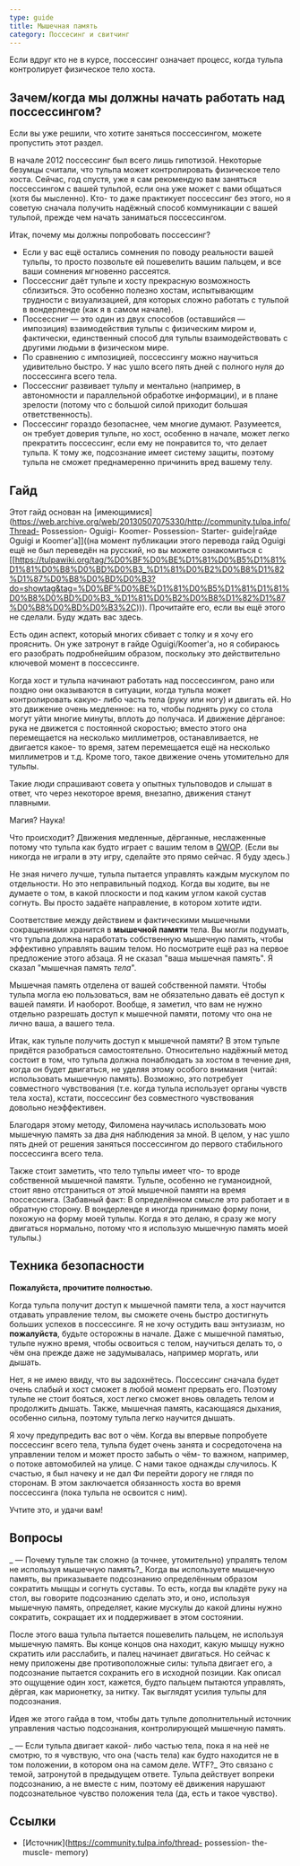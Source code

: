 ```yaml
---
type: guide
title: Мышечная память
category: Поссесинг и свитчинг
---
```



Если вдруг кто не в курсе, поссессинг означает процесс, когда тульпа контролирует физическое тело хоста.

## Зачем/когда мы должны начать работать над поссессингом?

Если вы уже решили, что хотите заняться поссессингом, можете пропустить этот раздел.

В начале 2012 поссессинг был всего лишь гипотизой. Некоторые безумцы считали, что тульпа может контролировать физическое тело хоста. Сейчас, год спустя, уже я сам рекомендую вам заняться поссессингом с вашей тульпой, если она уже может с вами общаться (хотя бы мысленно). Кто- то даже практикует поссессинг без этого, но я советую сначала получить надёжный способ коммуникации с вашей тульпой, прежде чем начать заниматься поссессингом.

Итак, почему мы должны попробовать поссессинг?

- Если у вас ещё остались сомнения по поводу реальности вашей тульпы, то просто позвольте ей пошевелить вашим пальцем, и все ваши сомнения мгновенно рассеятся.
- Поссессниг даёт тульпе и хосту прекрасную возможность сблизиться. Это особенно полезно хостам, испытывающим трудности с визуализацией, для которых сложно работать с тульпой в вондерленде (как я в самом начале).
- Поссессниг — это один из двух способов (оставшийся — импозиция) взаимодействия тульпы с физическим миром и, фактически, единственный способ для тульпы взаимодействовать с другими людьми в физическом мире.
- По сравнению с импозицией, поссессингу можно научиться удивительно быстро. У нас ушло всего пять дней с полного нуля до поссессинга всего тела.
- Поссессниг развивает тульпу и ментально (например, в автономности и параллельной обработке информации), и в плане зрелости (потому что с большой силой приходит большая ответственность).
- Поссессинг гораздо безопаснее, чем многие думают. Разумеется, он требует доверия тульпе, но хост, особенно в начале, может легко прекратить поссессинг, если ему не понравится то, что делает тульпа. К тому же, подсознание имеет систему защиты, поэтому тульпа не сможет преднамеренно причинить вред вашему телу.

## Гайд
Этот гайд основан на [имеющимися](https://web.archive.org/web/20130507075330/http://community.tulpa.info/Thread- Possession- Oguigi- Koomer- Possession- Starter- guide|гайде Oguigi и Koomer'а]]((на момент публикации этого перевода гайд Oguigi ещё не был переведён на русский, но вы можете ознакомиться с [[https://tulpawiki.org/tag/%D0%BF%D0%BE%D1%81%D0%B5%D1%81%D1%81%D0%B8%D0%BD%D0%B3_%D1%81%D0%B2%D0%B8%D1%82%D1%87%D0%B8%D0%BD%D0%B3?do=showtag&tag=%D0%BF%D0%BE%D1%81%D0%B5%D1%81%D1%81%D0%B8%D0%BD%D0%B3_%D1%81%D0%B2%D0%B8%D1%82%D1%87%D0%B8%D0%BD%D0%B3%2C))). Прочитайте его, если вы ещё этого не сделали. Буду ждать вас здесь.

Есть один аспект, который многих сбивает с толку и я хочу его прояснить. Он уже затронут в гайде Oguigi/Koomer'а, но я собираюсь его разобрать подробнейшим образом, поскольку это действительно ключевой момент в поссессинге.

Когда хост и тульпа начинают работать над поссессингом, рано или поздно они оказываются в ситуации, когда тульпа может контролировать какую- либо часть тела (руку или ногу) и двигать ей. Но это движение очень медленное: на то, чтобы поднять руку со стола могут уйти многие минуты, вплоть до получаса. И движение дёрганое: рука не движется с постоянной скоростью; вместо этого она перемещается на несколько миллиметров, останавливается, не двигается какое- то время, затем перемещается ещё на несколько миллиметров и т.д. Кроме того, такое движение очень утомительно для тульпы.

Такие люди спрашивают совета у опытных тульповодов и слышат в ответ, что через некоторое время, внезапно, движения станут плавными.

Магия? Наука!

Что происходит? Движения медленные, дёрганные, неслаженные потому что тульпа как будто играет с вашим телом в [QWOP](http://www.foddy.net/Athletics.html). (Если вы никогда не играли в эту игру, сделайте это прямо сейчас. Я буду здесь.)

Не зная ничего лучше, тульпа пытается управлять каждым мускулом по отдельности. Но это неправильный подход. Когда вы ходите, вы не думаете о том, в какой плоскости и под каким углом какой сустав согнуть. Вы просто задаёте направление, в котором хотите идти.

Соответствие между действием и фактическими мышечными сокращениями хранится в **мышечной памяти** тела. Вы могли подумать, что тульпа должна наработать собственную мышечную память, чтобы эффективно управлять вашим телом. Но посмотрите ещё раз на первое предложение этого абзаца. Я не сказал "ваша мышечная память". Я сказал "мышечная память _тела_".

Мышечная память отделена от вашей собственной памяти. Чтобы тульпа могла ею пользоваться, вам не обязательно давать её доступ к вашей памяти. И наоборот. Вообще, я заметил, что вам не нужно отдельно разрешать доступ к мышечной памяти, потому что она не лично ваша, а вашего тела.

Итак, как тульпе получить доступ к мышечной памяти? В этом тульпе придётся разобраться самостоятельно. Относительно надёжный метод состоит в том, что тульпа должна понаблюдать за хостом в течение дня, когда он будет двигаться, не уделяя этому особого внимания (читай: использовать мышечную память). Возможно, это потребует совместного чувствования (т.е. когда тульпа использует органы чувств тела хоста), кстати, поссессинг без совместного чувствования довольно неэффективен.

Благодаря этому методу, Филомена научилась использовать мою мышечную память за два дня наблюдения за мной. В целом, у нас ушло пять дней от решения заняться поссессингом до первого стабильного поссессинга всего тела.

Также стоит заметить, что тело тульпы имеет что- то вроде собственной мышечной памяти. Тульпе, особенно не гуманоидной, стоит явно отстраниться от этой мышечной памяти на время поссессинга. (Забавный факт: В определённом смысле это работает и в обратную сторону. В вондерленде я иногда принимаю форму пони, похожую на форму моей тульпы. Когда я это делаю, я сразу же могу двигаться нормально, потому что я использую мышечную память моей тульпы.)

## Техника безопасности
**Пожалуйста, прочитите полностью.**

Когда тульпа получит доступ к мышечной памяти тела, а хост научится отдавать управление телом, вы сможете очень быстро достигнуть больших успехов в поссессинге. Я не хочу остудить ваш энтузиазм, но **пожалуйста**, будьте осторожны в начале. Даже с мышечной памятью, тульпе нужно время, чтобы освоиться с телом, научиться делать то, о чём она прежде даже не задумывалась, например моргать, или дышать.

Нет, я не имею ввиду, что вы задохнётесь. Поссессинг сначала будет очень слабый и хост сможет в любой момент прервать его. Поэтому тульпе не стоит бояться, хост легко сможет вновь овладеть телом и продолжить дышать. Также, мышечная память, касающаяся дыхания, особенно сильна, поэтому тульпа легко научится дышать.

Я хочу предупредить вас вот о чём. Когда вы впервые попробуете поссессинг всего тела, тульпа будет очень занята и сосредоточена на управлении телом и может просто забыть о чём- то важном, например, о потоке автомобилей на улице. С нами такое однажды случилось. К счастью, я был начеку и не дал Фи перейти дорогу не глядя по сторонам. В этом заключается обязанность хоста во время поссессинга (пока тульпа не освоится с ним).

Учтите это, и удачи вам!

## Вопросы
_ — Почему тульпе так сложно (а точнее, утомительно) упралять телом не используя мышечную память?_
Когда вы используете мышечную память, вы приказываете подсознанию определённым образом сократить мыщцы и согнуть суставы. То есть, когда вы кладёте руку на стол, вы говорите подсознанию сделать это, и оно, используя мышечную память, определяет, какие мускулы до какой длины нужно сократить, сокращает их и поддерживает в этом состоянии.

После этого ваша тульпа пытается пошевелить пальцем, не используя мышечную память. Вы конце концов она находит, какую мышцу нужно скратить или расслабить, и палец начинает двигаться. Но сейчас к нему приложены две противоположные силы: тульпа двигает его, а подсознание пытается сохранить его в исходной позиции. Как описал это ощущение один хост, кажется, будто пальцем пытаются управлять, дёргая, как марионетку, за нитку. Так выглядят усилия тульпы для подсознания.

Идея же этого гайда в том, чтобы дать тульпе дополнительный источник управления частью подсознания, контролирующей мышечную память.

_ — Если тульпа двигает какой- либо частью тела, пока я на неё не смотрю, то я чувствую, что она (часть тела) как будто находится не в том положении, в котором она на самом деле. WTF?_
Это связано с темой, затронутой в предыдущем ответе. Тульпа действует вопреки подсознанию, а не вместе с ним, поэтому её движения нарушают подсознательное чувство положения тела (да, есть и такое чувство).

## Ссылки
* [Источник](https://community.tulpa.info/thread- possession- the- muscle- memory)
